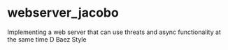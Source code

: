 # webserver_jacobo
Implementing a web server that can use threats and async functionality at the same time D Baez Style

